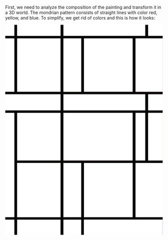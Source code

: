 First, we need to analyze the composition of the painting and transform it in a 3D world. The mondrian pattern consists of straight lines with color red, yellow, and blue. To simplify, we get rid of colors and this is how it looks:

![Without color](/project_images/mondrian_step1.jpg "Without color")
